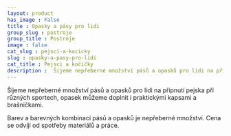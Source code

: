 ```yaml
---
layout: product
has_image : False
title : Opasky a pásy pro lidi
group_slug : postroje
group_title : Postroje
image : false
cat_slug : pejsci-a-kocicky
slug : opasky-a-pasy-pro-lidi
cat_title : Pejsci a kočičky
description :  Šijeme nepřeberné množství pásů a opasků pro lidi na připnutí pejska při různých sportech, opasek můžeme doplnit i praktickými kapsami a brašničkami.
---
```


Šijeme nepřeberné množství pásů a opasků pro lidi na připnutí pejska při různých sportech, opasek můžeme doplnit i praktickými kapsami a brašničkami.

Barev a barevných kombinací pásů a opasků je nepřeberné množství. Cena se odvíjí od spotřeby materiálů a práce.

